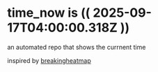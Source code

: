 # time_now is (( 2025-09-17T04:00:00.318Z ))

an automated repo that shows the currnent time

inspired by [breakingheatmap](https://github.com/breakingheatmap/breakingheatmap)